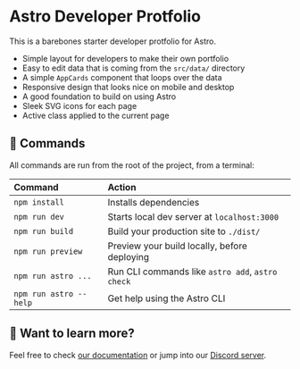 # Astro Developer Protfolio

This is a barebones starter developer protfolio for Astro.

- Simple layout for developers to make their own portfolio
- Easy to edit data that is coming from the `src/data/` directory
- A simple `AppCards` component that loops over the data
- Responsive design that looks nice on mobile and desktop
- A good foundation to build on using Astro
- Sleek SVG icons for each page
- Active class applied to the current page


## 🧞 Commands

All commands are run from the root of the project, from a terminal:

| Command                | Action                                           |
| :--------------------- | :----------------------------------------------- |
| `npm install`          | Installs dependencies                            |
| `npm run dev`          | Starts local dev server at `localhost:3000`      |
| `npm run build`        | Build your production site to `./dist/`          |
| `npm run preview`      | Preview your build locally, before deploying     |
| `npm run astro ...`    | Run CLI commands like `astro add`, `astro check` |
| `npm run astro --help` | Get help using the Astro CLI                     |

## 👀 Want to learn more?

Feel free to check [our documentation](https://docs.astro.build) or jump into our [Discord server](https://astro.build/chat).
